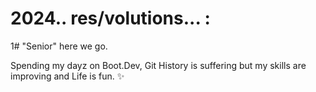 

# 2024.. res/volutions... : 

1# "Senior" here we go.


Spending my dayz on Boot.Dev, Git History is suffering but my skills are improving and Life is fun. ✨


